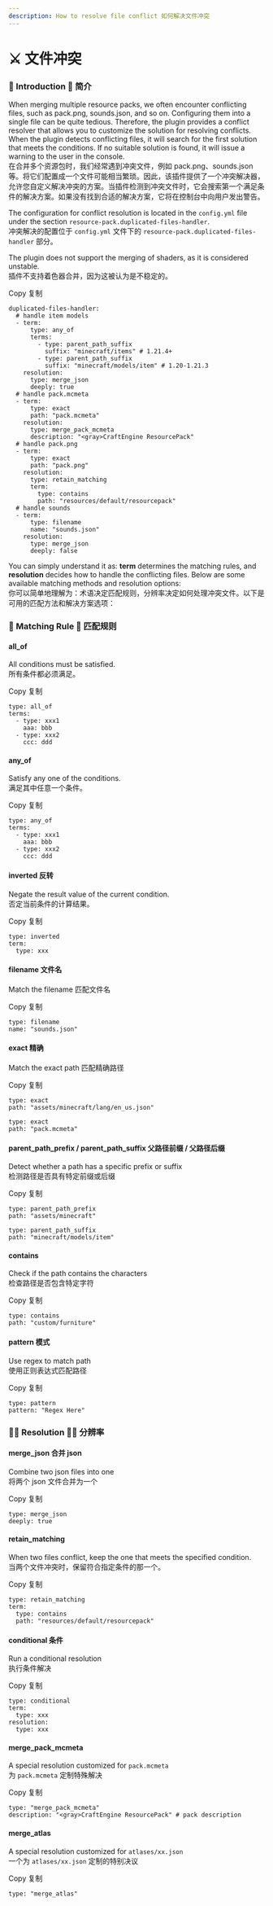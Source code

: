 ```yaml
---
description: How to resolve file conflict 如何解决文件冲突
---
```


# ⚔️ 文件冲突

### 👋 Introduction  👋 简介 <a href="#introduction" id="introduction"></a>

When merging multiple resource packs, we often encounter conflicting files, such as pack.png, sounds.json, and so on. Configuring them into a single file can be quite tedious. Therefore, the plugin provides a conflict resolver that allows you to customize the solution for resolving conflicts. When the plugin detects conflicting files, it will search for the first solution that meets the conditions. If no suitable solution is found, it will issue a warning to the user in the console.\
在合并多个资源包时，我们经常遇到冲突文件，例如 pack.png、sounds.json 等。将它们配置成一个文件可能相当繁琐。因此，该插件提供了一个冲突解决器，允许您自定义解决冲突的方案。当插件检测到冲突文件时，它会搜索第一个满足条件的解决方案。如果没有找到合适的解决方案，它将在控制台中向用户发出警告。

The configuration for conflict resolution is located in the `config.yml` file under the section `resource-pack.duplicated-files-handler`.\
冲突解决的配置位于 `config.yml` 文件下的 `resource-pack.duplicated-files-handler` 部分。

The plugin does not support the merging of shaders, as it is considered unstable.\
插件不支持着色器合并，因为这被认为是不稳定的。

Copy  复制

```
duplicated-files-handler:
  # handle item models
  - term:
      type: any_of
      terms:
        - type: parent_path_suffix
          suffix: "minecraft/items" # 1.21.4+
        - type: parent_path_suffix
          suffix: "minecraft/models/item" # 1.20-1.21.3
    resolution:
      type: merge_json
      deeply: true
  # handle pack.mcmeta
  - term:
      type: exact
      path: "pack.mcmeta"
    resolution:
      type: merge_pack_mcmeta
      description: "<gray>CraftEngine ResourcePack"
  # handle pack.png
  - term:
      type: exact
      path: "pack.png"
    resolution:
      type: retain_matching
      term:
        type: contains
        path: "resources/default/resourcepack"
  # handle sounds
  - term:
      type: filename
      name: "sounds.json"
    resolution:
      type: merge_json
      deeply: false
```

You can simply understand it as: **term** determines the matching rules, and **resolution** decides how to handle the conflicting files. Below are some available matching methods and resolution options:\
你可以简单地理解为：术语决定匹配规则，分辨率决定如何处理冲突文件。以下是可用的匹配方法和解决方案选项：

### 🔢 Matching Rule  🔢 匹配规则 <a href="#matching-rule" id="matching-rule"></a>

#### all\_of <a href="#all_of" id="all_of"></a>

All conditions must be satisfied.\
所有条件都必须满足。

Copy  复制

```
type: all_of
terms:
  - type: xxx1
    aaa: bbb
  - type: xxx2
    ccc: ddd
```

#### any\_of <a href="#any_of" id="any_of"></a>

Satisfy any one of the conditions.\
满足其中任意一个条件。

Copy  复制

```
type: any_of
terms:
  - type: xxx1
    aaa: bbb
  - type: xxx2
    ccc: ddd
```

#### inverted  反转 <a href="#inverted" id="inverted"></a>

Negate the result value of the current condition.\
否定当前条件的计算结果。

Copy  复制

```
type: inverted
term:
  type: xxx
```

#### filename  文件名 <a href="#filename" id="filename"></a>

Match the filename  匹配文件名

Copy  复制

```
type: filename
name: "sounds.json"
```

#### exact  精确 <a href="#exact" id="exact"></a>

Match the exact path  匹配精确路径

Copy  复制

```
type: exact
path: "assets/minecraft/lang/en_us.json"

type: exact
path: "pack.mcmeta"
```

#### parent\_path\_prefix / parent\_path\_suffix 父路径前缀 / 父路径后缀 <a href="#parent_path_prefix-parent_path_suffix" id="parent_path_prefix-parent_path_suffix"></a>

Detect whether a path has a specific prefix or suffix\
检测路径是否具有特定前缀或后缀

Copy  复制

```
type: parent_path_prefix 
path: "assets/minecraft"

type: parent_path_suffix
path: "minecraft/models/item"
```

#### contains <a href="#contains" id="contains"></a>

Check if the path contains the characters\
检查路径是否包含特定字符

Copy  复制

```
type: contains
path: "custom/furniture"
```

#### pattern  模式 <a href="#pattern" id="pattern"></a>

Use regex to match path\
使用正则表达式匹配路径

Copy  复制

```
type: pattern
pattern: "Regex Here"
```

### 🧑‍💻 Resolution  🧑‍💻 分辨率 <a href="#resolution" id="resolution"></a>

#### merge\_json  合并 json <a href="#merge_json" id="merge_json"></a>

Combine two json files into one\
将两个 json 文件合并为一个

Copy  复制

```
type: merge_json
deeply: true
```

#### retain\_matching <a href="#retain_matching" id="retain_matching"></a>

When two files conflict, keep the one that meets the specified condition.\
当两个文件冲突时，保留符合指定条件的那一个。

Copy  复制

```
type: retain_matching
term:
  type: contains
  path: "resources/default/resourcepack"
```

#### conditional  条件 <a href="#conditional" id="conditional"></a>

Run a conditional resolution\
执行条件解决

Copy  复制

```
type: conditional
term:
  type: xxx
resolution:
  type: xxx
```

#### merge\_pack\_mcmeta <a href="#merge_pack_mcmeta" id="merge_pack_mcmeta"></a>

A special resolution customized for `pack.mcmeta`\
为 `pack.mcmeta` 定制特殊解决

Copy  复制

```
type: "merge_pack_mcmeta"
description: "<gray>CraftEngine ResourcePack" # pack description
```

#### merge\_atlas <a href="#merge_atlas" id="merge_atlas"></a>

A special resolution customized for `atlases/xx.json`\
一个为 `atlases/xx.json` 定制的特别决议

Copy  复制

```
type: "merge_atlas"
```
